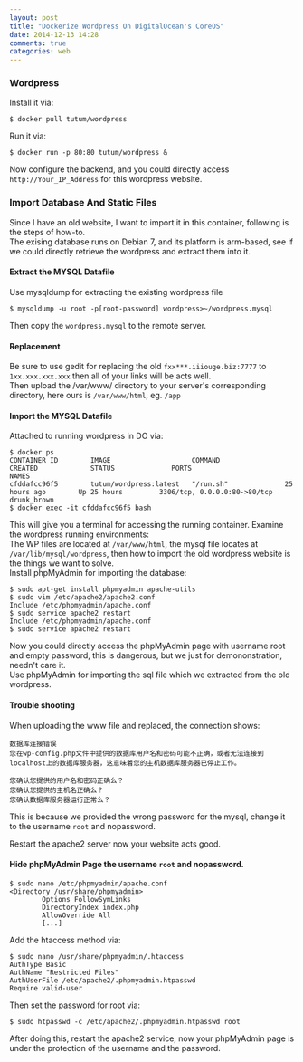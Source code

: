 ```yaml
---
layout: post
title: "Dockerize Wordpress On DigitalOcean's CoreOS"
date: 2014-12-13 14:28
comments: true
categories: web
---
```

### Wordpress
Install it via:    

```
$ docker pull tutum/wordpress

```
Run it via:    

```
$ docker run -p 80:80 tutum/wordpress &

```
Now configure the backend, and you could directly access `http://Your_IP_Address` for this wordpress website.    
### Import Database And Static Files
Since I have an old website, I want to import it in this container, following is the steps of how-to.    
The exising database runs on Debian 7, and its platform is arm-based, see if we could directly retrieve the wordpress and extract them into it.  
#### Extract the MYSQL Datafile
Use mysqldump for extracting the existing wordpress file    

```
$ mysqldump -u root -p[root-password] wordpress>~/wordpress.mysql

```
Then copy the `wordpress.mysql` to the remote server.    

#### Replacement
Be sure to use gedit for replacing the old `fxx***.iiiouge.biz:7777` to `1xx.xxx.xxx.xxx` then all of your links will be acts well.   
Then upload the /var/www/ directory to your server's corresponding directory, here ours is `/var/www/html`, eg. `/app`    

#### Import the MYSQL Datafile
Attached to running wordpress in DO via:    

```
$ docker ps
CONTAINER ID        IMAGE                    COMMAND                CREATED             STATUS              PORTS                          NAMES
cfddafcc96f5        tutum/wordpress:latest   "/run.sh"              25 hours ago        Up 25 hours         3306/tcp, 0.0.0.0:80->80/tcp   drunk_brown         
$ docker exec -it cfddafcc96f5 bash

```
This will give you a terminal for accessing the running container. Examine the wordpress running environments:     
The WP files are located at `/var/www/html`, the mysql file locates at `/var/lib/mysql/wordpress`, then how to import the old wordpress website is the things we want to solve.      
Install phpMyAdmin for importing the database:    

```
$ sudo apt-get install phpmyadmin apache-utils
$ sudo vim /etc/apache2/apache2.conf
Include /etc/phpmyadmin/apache.conf
$ sudo service apache2 restart
Include /etc/phpmyadmin/apache.conf
$ sudo service apache2 restart

```
Now you could directly access the phpMyAdmin page with username root and empty password, this is dangerous, but we just for demononstration, needn't care it.   
Use phpMyAdmin for importing the sql file which we extracted from the old wordpress.    
#### Trouble shooting
When uploading the www file and replaced, the connection shows:     

```
数据库连接错误
您在wp-config.php文件中提供的数据库用户名和密码可能不正确，或者无法连接到localhost上的数据库服务器，这意味着您的主机数据库服务器已停止工作。

您确认您提供的用户名和密码正确么？
您确认您提供的主机名正确么？
您确认数据库服务器运行正常么？

```
This is because we provided the wrong password for the mysql, change it to the username `root` and nopassword.     

Restart the apache2 server now your website acts good.    

#### Hide phpMyAdmin Page the username `root` and nopassword.     


```
$ sudo nano /etc/phpmyadmin/apache.conf 
<Directory /usr/share/phpmyadmin>
        Options FollowSymLinks
        DirectoryIndex index.php
        AllowOverride All
        [...]

```
Add the htaccess method via:     

```
$ sudo nano /usr/share/phpmyadmin/.htaccess
AuthType Basic
AuthName "Restricted Files"
AuthUserFile /etc/apache2/.phpmyadmin.htpasswd
Require valid-user

```
Then set the password for root via:    

```
$ sudo htpasswd -c /etc/apache2/.phpmyadmin.htpasswd root

```
After doing this, restart the apache2 service, now your phpMyAdmin page is under the protection of the username and the password.    


